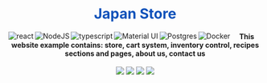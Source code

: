 <div align="center">

  <h1 align="center" style="color:#0F52BA">Japan Store</h1>
  
  <div aling="center" width:100%>
  <img align="left" alt="react" src="https://img.shields.io/badge/React-20232A?style=for-the-badge&logo=react&logoColor=61DAFB"/>
  <img align="left" alt="NodeJS" src="https://img.shields.io/badge/node.js%20-%2343853D.svg?&style=for-the-badge&logo=node.js&logoColor=white"/>
  <img align="left" alt="typescript" src="https://img.shields.io/badge/TypeScript-007ACC?style=for-the-badge&logo=typescript&logoColor=white"/>
  <img align="left" alt="Material UI" src="https://img.shields.io/badge/material%20ui%20-%230081CB.svg?&style=for-the-badge&logo=material-ui&logoColor=white"/>
  <img align="left" alt="Postgres" src ="https://img.shields.io/badge/postgres-%23316192.svg?&style=for-the-badge&logo=postgresql&logoColor=white"/>
  <img align="left" alt="Docker" src="https://img.shields.io/badge/docker%20-%230db7ed.svg?&style=for-the-badge&logo=docker&logoColor=white"/>
  </div>
  
  <h4 align="center">This website example contains: store, cart system, inventory control, recipes sections and pages, about us, contact us</h4>
  
  <div align="center">
  <a href="https://imgur.com/yhripSF"><img src="https://i.imgur.com/yhripSF.png"/></a>
  <a href="https://imgur.com/oVq7tuP"><img src="https://i.imgur.com/oVq7tuP.png"/></a>
  <a href="https://imgur.com/GuozfPb"><img src="https://i.imgur.com/GuozfPb.png"/></a>
  <a href="https://imgur.com/28t5IVX"><img src="https://i.imgur.com/28t5IVX.png"/></a>
  </div>
</div>

